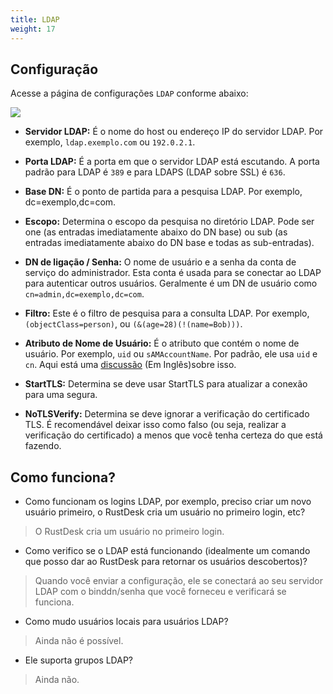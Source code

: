 ```yaml
---
title: LDAP
weight: 17
---
```


## Configuração
Acesse a página de configurações `LDAP` conforme abaixo:

![](/docs/en/self-host/rustdesk-server-pro/ldap/images/ldap.png)

- **Servidor LDAP:**  É o nome do host ou endereço IP do servidor LDAP. Por exemplo, `ldap.exemplo.com` ou `192.0.2.1`.

- **Porta LDAP:**  É a porta em que o servidor LDAP está escutando. A porta padrão para LDAP é `389` e para LDAPS (LDAP sobre SSL) é `636`.

- **Base DN:**  É o ponto de partida para a pesquisa LDAP. Por exemplo, dc=exemplo,dc=com.

- **Escopo:**  Determina o escopo da pesquisa no diretório LDAP. Pode ser one (as entradas imediatamente abaixo do DN base) ou sub (as entradas imediatamente abaixo do DN base e todas as sub-entradas).

- **DN de ligação / Senha:**  O nome de usuário e a senha da conta de serviço do administrador. Esta conta é usada para se conectar ao LDAP para autenticar outros usuários. Geralmente é um DN de usuário como `cn=admin,dc=exemplo,dc=com`.

- **Filtro:**  Este é o filtro de pesquisa para a consulta LDAP. Por exemplo, `(objectClass=person)`, ou `(&(age=28)(!(name=Bob)))`.

- **Atributo de Nome de Usuário:**  É o atributo que contém o nome de usuário. Por exemplo, `uid` ou `sAMAccountName`. Por padrão, ele usa `uid` e `cn`. Aqui está uma [discussão](https://github.com/rustdesk/rustdesk-server-pro/issues/140#issuecomment-1916804393) (Em Inglês)sobre isso.

- **StartTLS:** Determina se deve usar StartTLS para atualizar a conexão para uma segura.

- **NoTLSVerify:** Determina se deve ignorar a verificação do certificado TLS. É recomendável deixar isso como falso (ou seja, realizar a verificação do certificado) a menos que você tenha certeza do que está fazendo.

## Como funciona?
- Como funcionam os logins LDAP, por exemplo, preciso criar um novo usuário primeiro, o RustDesk cria um usuário no primeiro login, etc?
> O RustDesk cria um usuário no primeiro login.
- Como verifico se o LDAP está funcionando (idealmente um comando que posso dar ao RustDesk para retornar os usuários descobertos)?
> Quando você enviar a configuração, ele se conectará ao seu servidor LDAP com o binddn/senha que você forneceu e verificará se funciona.
- Como mudo usuários locais para usuários LDAP?
> Ainda não é possível.
- Ele suporta grupos LDAP?
> Ainda não.
